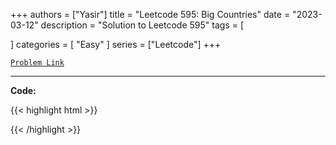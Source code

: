 
+++
authors = ["Yasir"]
title = "Leetcode 595: Big Countries"
date = "2023-03-12"
description = "Solution to Leetcode 595"
tags = [
    
]
categories = [
    "Easy"
]
series = ["Leetcode"]
+++



[`Problem Link`](https://leetcode.com/problems/big-countries/description/)

---

**Code:**

{{< highlight html >}}

{{< /highlight >}}

